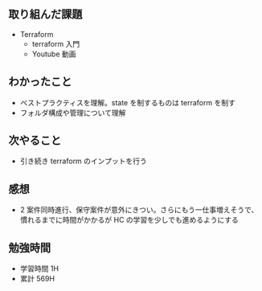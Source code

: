 ## 取り組んだ課題

- Terraform
  - terraform 入門
  - Youtube 動画

## わかったこと

- ベストプラクティスを理解。state を制するものは terraform を制す
- フォルダ構成や管理について理解

## 次やること

- 引き続き terraform のインプットを行う

## 感想

- 2 案件同時進行、保守案件が意外にきつい。さらにもう一仕事増えそうで、慣れるまでに時間がかかるが HC の学習を少しでも進めるようにする

## 勉強時間

- 学習時間 1H
- 累計 569H

